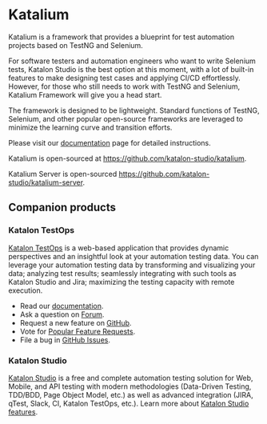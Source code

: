 # Katalium

Katalium is a framework that provides a blueprint for test automation projects based on TestNG and Selenium.

For software testers and automation engineers who want to write Selenium tests, Katalon Studio is the best option at this moment, with a lot of built-in features to make designing test cases and applying CI/CD effortlessly. However, for those who still needs to work with TestNG and Selenium, Katalium Framework will give you a head start.

The framework is designed to be lightweight. Standard functions of TestNG, Selenium, and other popular open-source frameworks are leveraged to minimize the learning curve and transition efforts.

Please visit our [documentation](https://docs.katalon.com/katalium-framework/docs/katalium-framework-overview.html) page for detailed instructions.

Katalium is open-sourced at https://github.com/katalon-studio/katalium.

Katalium Server is open-sourced  https://github.com/katalon-studio/katalium-server.

## Companion products

### Katalon TestOps

[Katalon TestOps](https://analytics.katalon.com) is a web-based application that provides dynamic perspectives and an insightful look at your automation testing data. You can leverage your automation testing data by transforming and visualizing your data; analyzing test results; seamlessly integrating with such tools as Katalon Studio and Jira; maximizing the testing capacity with remote execution.

* Read our [documentation](https://docs.katalon.com/katalon-analytics/docs/overview.html).
* Ask a question on [Forum](https://forum.katalon.com/categories/katalon-analytics).
* Request a new feature on [GitHub](CONTRIBUTING.md).
* Vote for [Popular Feature Requests](https://github.com/katalon-analytics/katalon-analytics/issues?q=is%3Aopen+is%3Aissue+label%3Afeature-request+sort%3Areactions-%2B1-desc).
* File a bug in [GitHub Issues](https://github.com/katalon-analytics/katalon-analytics/issues).

### Katalon Studio
[Katalon Studio](https://www.katalon.com) is a free and complete automation testing solution for Web, Mobile, and API testing with modern methodologies (Data-Driven Testing, TDD/BDD, Page Object Model, etc.) as well as advanced integration (JIRA, qTest, Slack, CI, Katalon TestOps, etc.). Learn more about [Katalon Studio features](https://www.katalon.com/features/).
